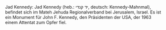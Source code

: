 Jad Kennedy: Jad Kennedy (heb.: יד קנדי, deutsch: Kennedy-Mahnmal), befindet sich im Mateh Jehuda Regionalverband bei Jerusalem, Israel. Es ist ein Monument für John F. Kennedy, den Präsidenten der USA, der 1963 einem Attentat zum Opfer fiel.
